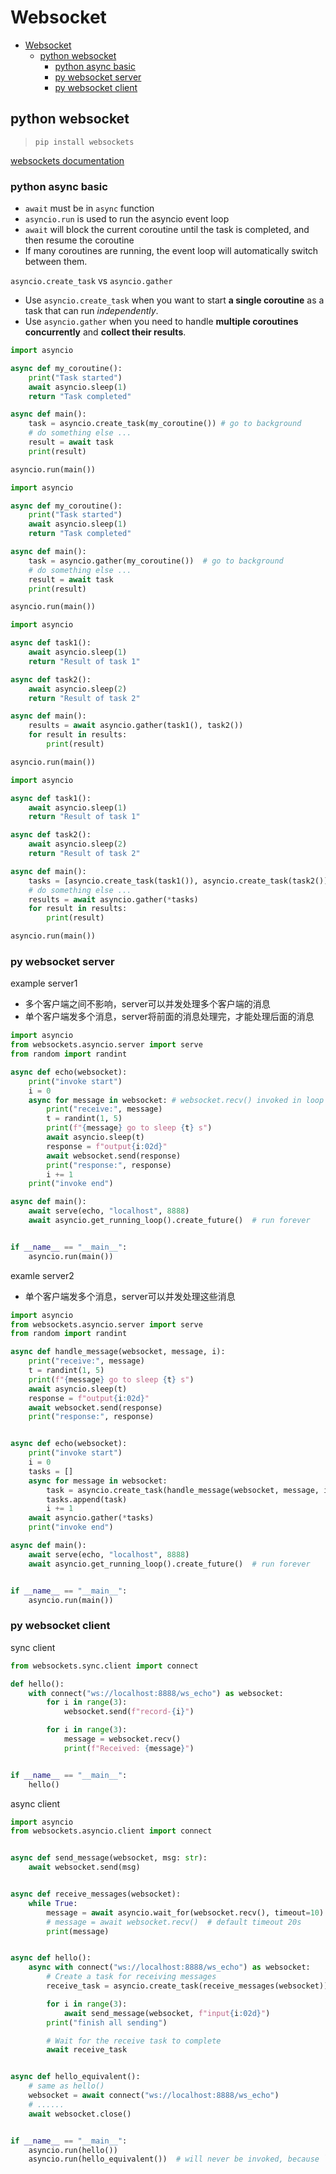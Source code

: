 # Websocket

- [Websocket](#websocket)
  - [python websocket](#python-websocket)
    - [python async basic](#python-async-basic)
    - [py websocket server](#py-websocket-server)
    - [py websocket client](#py-websocket-client)

## python websocket

> `pip install websockets`

[websockets documentation](https://websockets.readthedocs.io/en/stable/index.html)

### python async basic

- `await` must be in `async` function
- `asyncio.run` is used to run the asyncio event loop
- `await` will block the current coroutine until the task is completed, and then resume the coroutine
- If many coroutines are running, the event loop will automatically switch between them.

`asyncio.create_task` vs `asyncio.gather`
- Use `asyncio.create_task` when you want to start **a single coroutine** as a task that can run *independently*. 
- Use `asyncio.gather` when you need to handle **multiple coroutines concurrently** and **collect their results**.

```py
import asyncio

async def my_coroutine():
    print("Task started")
    await asyncio.sleep(1)
    return "Task completed"

async def main():
    task = asyncio.create_task(my_coroutine()) # go to background
    # do something else ...
    result = await task
    print(result)

asyncio.run(main())
```

```py
import asyncio

async def my_coroutine():
    print("Task started")
    await asyncio.sleep(1)
    return "Task completed"

async def main():
    task = asyncio.gather(my_coroutine())  # go to background
    # do something else ...
    result = await task
    print(result)

asyncio.run(main())
```

```py
import asyncio

async def task1():
    await asyncio.sleep(1)
    return "Result of task 1"

async def task2():
    await asyncio.sleep(2)
    return "Result of task 2"

async def main():
    results = await asyncio.gather(task1(), task2())
    for result in results:
        print(result)

asyncio.run(main())
```

```py
import asyncio

async def task1():
    await asyncio.sleep(1)
    return "Result of task 1"

async def task2():
    await asyncio.sleep(2)
    return "Result of task 2"

async def main():
    tasks = [asyncio.create_task(task1()), asyncio.create_task(task2())]
    # do something else ...
    results = await asyncio.gather(*tasks)
    for result in results:
        print(result)

asyncio.run(main())
```

### py websocket server

example server1
- 多个客户端之间不影响，server可以并发处理多个客户端的消息
- 单个客户端发多个消息，server将前面的消息处理完，才能处理后面的消息

```py
import asyncio
from websockets.asyncio.server import serve
from random import randint

async def echo(websocket):
    print("invoke start")
    i = 0
    async for message in websocket: # websocket.recv() invoked in loop
        print("receive:", message)
        t = randint(1, 5)
        print(f"{message} go to sleep {t} s")
        await asyncio.sleep(t)
        response = f"output{i:02d}"
        await websocket.send(response)
        print("response:", response)
        i += 1
    print("invoke end")

async def main():
    await serve(echo, "localhost", 8888)
    await asyncio.get_running_loop().create_future()  # run forever


if __name__ == "__main__":
    asyncio.run(main())
```

examle server2
- 单个客户端发多个消息，server可以并发处理这些消息

```py
import asyncio
from websockets.asyncio.server import serve
from random import randint

async def handle_message(websocket, message, i):
    print("receive:", message)
    t = randint(1, 5)
    print(f"{message} go to sleep {t} s")
    await asyncio.sleep(t)
    response = f"output{i:02d}"
    await websocket.send(response)
    print("response:", response)


async def echo(websocket):
    print("invoke start")
    i = 0
    tasks = []
    async for message in websocket:
        task = asyncio.create_task(handle_message(websocket, message, i))
        tasks.append(task)
        i += 1
    await asyncio.gather(*tasks)
    print("invoke end")

async def main():
    await serve(echo, "localhost", 8888)
    await asyncio.get_running_loop().create_future()  # run forever


if __name__ == "__main__":
    asyncio.run(main())
```

### py websocket client

sync client

```py
from websockets.sync.client import connect

def hello():
    with connect("ws://localhost:8888/ws_echo") as websocket:
        for i in range(3):
            websocket.send(f"record-{i}")

        for i in range(3):
            message = websocket.recv()
            print(f"Received: {message}")


if __name__ == "__main__":
    hello()
```

async client

```py
import asyncio
from websockets.asyncio.client import connect


async def send_message(websocket, msg: str):
    await websocket.send(msg)


async def receive_messages(websocket):
    while True:
        message = await asyncio.wait_for(websocket.recv(), timeout=10)
        # message = await websocket.recv()  # default timeout 20s
        print(message)


async def hello():
    async with connect("ws://localhost:8888/ws_echo") as websocket:
        # Create a task for receiving messages
        receive_task = asyncio.create_task(receive_messages(websocket))

        for i in range(3):
            await send_message(websocket, f"input{i:02d}")
        print("finish all sending")

        # Wait for the receive task to complete
        await receive_task


async def hello_equivalent():
    # same as hello()
    websocket = await connect("ws://localhost:8888/ws_echo")
    # ......
    await websocket.close()


if __name__ == "__main__":
    asyncio.run(hello())
    asyncio.run(hello_equivalent())  # will never be invoked, because `await while True`
```